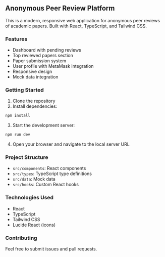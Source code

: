 ## Anonymous Peer Review Platform

This is a modern, responsive web application for anonymous peer reviews of academic papers. Built with React, TypeScript, and Tailwind CSS.

### Features

- Dashboard with pending reviews
- Top reviewed papers section
- Paper submission system
- User profile with MetaMask integration
- Responsive design
- Mock data integration

### Getting Started

1. Clone the repository
2. Install dependencies:
```bash
npm install
```

3. Start the development server:
```bash
npm run dev
```

4. Open your browser and navigate to the local server URL

### Project Structure

- `src/components`: React components
- `src/types`: TypeScript type definitions
- `src/data`: Mock data
- `src/hooks`: Custom React hooks

### Technologies Used

- React
- TypeScript
- Tailwind CSS
- Lucide React (icons)

### Contributing

Feel free to submit issues and pull requests.